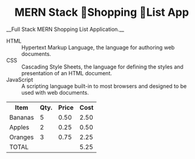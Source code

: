 <h1 align="center">MERN Stack 🛒Shopping 📝List App</h1>
__Full Stack MERN Shopping List Application.__

<dl>
 <dt>HTML</dt>
  <dd>Hypertext Markup Language, the language for authoring web documents.</dd>
 <dt>CSS</dt>
  <dd>Cascading Style Sheets, the language for defining the styles and presentation of an HTML document.</dd>
 <dt> JavaScript</dt>
  <dd>A scripting language built-in to most browsers and designed to be used with web documents.</dd>
</dl>

<table>
  <colgroup>
    <col span="3">
    <col class="total">
  </colgroup>
  <tr>
    <th>Item</th>
    <th>Qty.</th>
    <th>Price</th>
    <th>Cost</th>
  </tr>
  <tr>
  <tr>
    <td>Bananas</td>
    <td>5</td>
    <td>0.50</td>
    <td>2.50</td>
  </tr>
  <tr>
    <td>Apples</td>
    <td>2</td>
    <td>0.25</td>
    <td>0.50</td>
  </tr>
  <tr>
    <td>Oranges</td>
    <td>3</td>
    <td>0.75</td>
    <td>2.25</td>
  </tr>
  <tr>
    <td colspan="3">TOTAL</td>
    <td>5.25</td>
  </tr>
</table>
